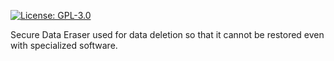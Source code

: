 [![License: GPL-3.0](https://img.shields.io/badge/License-GPLv3-blue.svg)](https://www.gnu.org/licenses/gpl-3.0)

Secure Data Eraser used for data deletion so that it cannot be restored even with specialized software.
